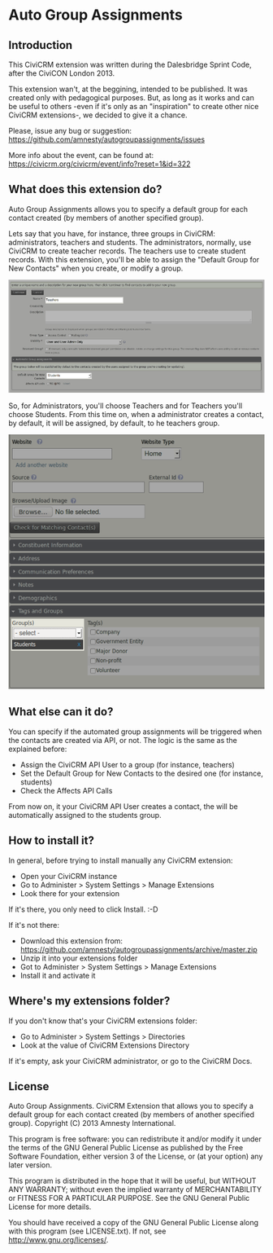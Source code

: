 Auto Group Assignments
======================

Introduction
------------

This CiviCRM extension was written during the Dalesbridge Sprint Code, after the CiviCON London 2013.

This extension wan't, at the beggining, intended to be published. It was created only with pedagogical purposes. But, as long as it works and can be useful to others -even if it's only as an "inspiration" to create other nice CiviCRM extensions-, we decided to give it a chance.

Please, issue any bug or suggestion: https://github.com/amnesty/autogroupassignments/issues

More info about the event, can be found at: https://civicrm.org/civicrm/event/info?reset=1&id=322

What does this extension do?
----------------------------

Auto Group Assignments allows you to specify a default group for each contact created (by members of another specified group).

Lets say that you have, for instance, three groups in CiviCRM: administrators, teachers and students. The administrators, normally, use CiviCRM to create teacher records. The teachers use to create student records. With this extension, you'll be able to assign the "Default Group for New Contacts" when you create, or modify a group.

![Group Form](https://github.com/amnesty/autogroupassignments/raw/master/img/group-form-screenshot.png "Group Edition Form")

So, for Administrators, you'll choose Teachers and for Teachers you'll choose Students. From this time on, when a administrator creates a contact, by default, it will be assigned, by default, to he teachers group.

![New Contact](https://github.com/amnesty/autogroupassignments/raw/master/img/new-contact-screenshot.png "New Contact Form")

What else can it do?
--------------------

You can specify if the automated group assignments will be triggered when the contacts are created via API, or not. The logic is the same as the explained before:

* Assign the CiviCRM API User to a group (for instance, teachers)
* Set the Default Group for New Contacts to the desired one (for instance, students)
* Check the Affects API Calls

From now on, it your CiviCRM API User creates a contact, the will be automatically assigned to the students group.

How to install it?
------------------

In general, before trying to install manually any CiviCRM extension:

* Open your CiviCRM instance
* Go to Administer > System Settings > Manage Extensions
* Look there for your extension

If it's there, you only need to click Install. :-D

If it's not there:

* Download this extension from: https://github.com/amnesty/autogroupassignments/archive/master.zip
* Unzip it into your extensions folder
* Got to Administer > System Settings > Manage Extensions
* Install it and activate it

Where's my extensions folder?
-----------------------------

If you don't know that's your CiviCRM extensions folder:

* Go to Administer > System Settings > Directories
* Look at the value of CiviCRM Extensions Directory

If it's empty, ask your CiviCRM administrator, or go to the CiviCRM Docs.

License
-------

Auto Group Assignments. CiviCRM Extension that allows you to specify a default group for each contact created (by members of another specified group). Copyright (C) 2013 Amnesty International.

This program is free software: you can redistribute it and/or modify it under the terms of the GNU General Public License as published by the Free Software Foundation, either version 3 of the License, or (at your option) any later version.

This program is distributed in the hope that it will be useful, but WITHOUT ANY WARRANTY; without even the implied warranty of MERCHANTABILITY or FITNESS FOR A PARTICULAR PURPOSE. See the GNU General Public License for more details.

You should have received a copy of the GNU General Public License along with this program (see LICENSE.txt). If not, see http://www.gnu.org/licenses/.
